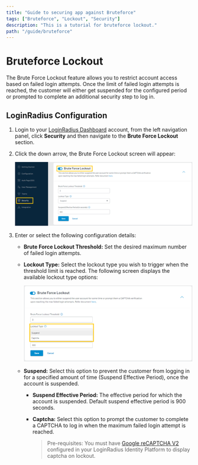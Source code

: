 ```yaml
---
title: "Guide to securing app against Bruteforce"
tags: ["Bruteforce", "Lockout", "Security"]
description: "This is a tutorial for bruteforce lockout."
path: "/guide/bruteforce"
---
```

# Bruteforce Lockout

The Brute Force Lockout feature allows you to restrict account access based on failed login attempts. Once the limit of failed login attempts is reached, the customer will either get suspended for the configured period or prompted to complete an additional security step to log in.


## LoginRadius Configuration

1. Login to your [LoginRadius Dashboard](https://dashboard.loginradius.com/dashboard) account, from the left navigation panel, click **Security** and then navigate to the **Brute Force Lockout** section.

2. Click the down arrow, the Brute Force Lockout screen will appear:

   ![alt_text](images/main.png "image_tooltip")

3. Enter or select the following configuration details:

   * **Brute Force Lockout Threshold:** Set the desired maximum number of failed login attempts.

   * **Lockout Type:** Select the lockout type you wish to trigger when the threshold limit is reached. The following screen displays the available lockout type options:


     ![alt_text](images/lockout-type.png "image_tooltip")

   * **Suspend:** Select this option to prevent the customer from logging in for a specified amount of time (Suspend Effective Period), once the account is suspended.

     * **Suspend Effective Period:** The effective period for which the account is suspended. Default suspend effective period is 900 seconds.

     * **Captcha:** Select this option to prompt the customer to complete a CAPTCHA to log in when the maximum failed login attempt is reached.

       > Pre-requisites: You must have [Google reCAPTCHA V2](https://lr-developer-docs.netlify.app/guide/captcha/) configured in your LoginRadius Identity Platform to display captcha on lockout. 
